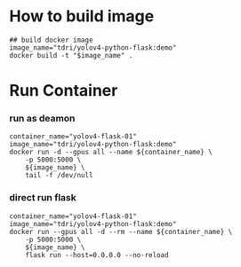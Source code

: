 
# How to build image
```
## build docker image
image_name="tdri/yolov4-python-flask:demo"
docker build -t "$image_name" .
```
# Run Container 
### run as deamon 
```
container_name="yolov4-flask-01"
image_name="tdri/yolov4-python-flask:demo"
docker run -d --gpus all --name ${container_name} \
    -p 5000:5000 \
    ${image_name} \
    tail -f /dev/null
```
### direct run flask 
```
container_name="yolov4-flask-01"
image_name="tdri/yolov4-python-flask:demo"
docker run --gpus all -d --rm --name ${container_name} \
    -p 5000:5000 \
    ${image_name} \
    flask run --host=0.0.0.0 --no-reload

```

